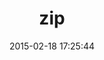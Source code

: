 ---
layout: post
title:  "zip"
repo:   "postmodern/rubyzip2"
date:   2015-02-18 17:25:44
gemurl: http://github.com/postmodern/rubyzip2
---